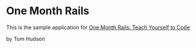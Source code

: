 # One Month Rails

This is the sample application for 
[One Month Rails: Teach Yourself to Code](http://onemonthrails.com)

by Tom Hudson